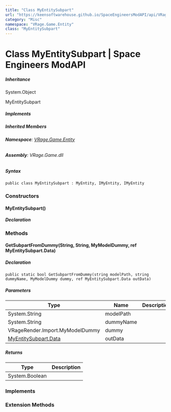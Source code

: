 ```yaml
---
title: "Class MyEntitySubpart"
url: "https://keensoftwarehouse.github.io/SpaceEngineersModAPI/api/VRage.Game.Entity.MyEntitySubpart.html"
category: "Misc"
namespace: "VRage.Game.Entity"
class: "MyEntitySubpart"
---
```


# Class MyEntitySubpart | Space Engineers ModAPI

##### Inheritance

System.Object

MyEntitySubpart

##### Implements

##### Inherited Members

###### **Namespace**: [VRage.Game.Entity](https://keensoftwarehouse.github.io/SpaceEngineersModAPI/api/VRage.Game.Entity.html)

###### **Assembly**: VRage.Game.dll

##### Syntax

```
public class MyEntitySubpart : MyEntity, IMyEntity, IMyEntity
```

### [](#constructors)Constructors

#### [](#VRage_Game_Entity_MyEntitySubpart__ctor)MyEntitySubpart()

##### Declaration

### [](#methods)Methods

#### [](#VRage_Game_Entity_MyEntitySubpart_GetSubpartFromDummy_System_String_System_String_VRageRender_Import_MyModelDummy_VRage_Game_Entity_MyEntitySubpart_Data__)GetSubpartFromDummy(String, String, MyModelDummy, ref MyEntitySubpart.Data)

##### Declaration

```
public static bool GetSubpartFromDummy(string modelPath, string dummyName, MyModelDummy dummy, ref MyEntitySubpart.Data outData)
```

##### Parameters

| Type | Name | Description |
| --- | --- | --- |
| System.String | modelPath |     |
| System.String | dummyName |     |
| VRageRender.Import.MyModelDummy | dummy |     |
| [MyEntitySubpart.Data](https://keensoftwarehouse.github.io/SpaceEngineersModAPI/api/VRage.Game.Entity.MyEntitySubpart.Data.html) | outData |     |

##### Returns

| Type | Description |
| --- | --- |
| System.Boolean |     |

### [](#implements)Implements

### [](#extensionmethods)Extension Methods